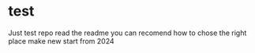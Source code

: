 # test
Just test repo
read the readme 
you can recomend how to chose the right place
make new start from 2024

